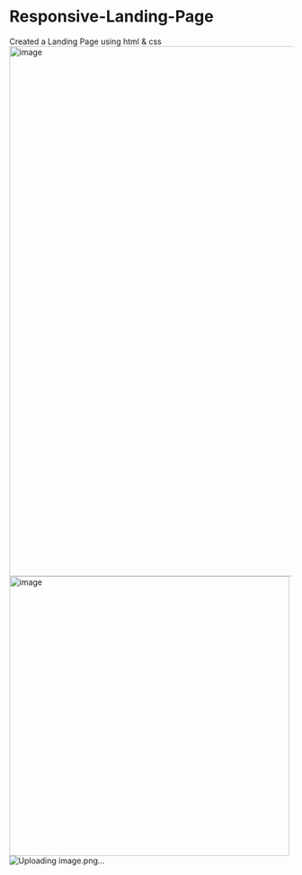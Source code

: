 # Responsive-Landing-Page
Created a Landing Page using html & css
<img width="944" alt="image" src="https://github.com/Simran02Singh/Responsive-Landing-Page/assets/97692077/841e4bd5-b00c-4261-b913-546adefb9a54">
<img width="498" alt="image" src="https://github.com/Simran02Singh/Responsive-Landing-Page/assets/97692077/a987e7d0-ed76-413b-a5e4-1e87f0908a2f">
![Uploading image.png…]()
